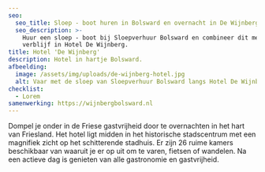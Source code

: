 ```yaml
---
seo:
  seo_title: Sloep - boot huren in Bolsward en overnacht in De Wijnberg
  seo_description: >-
    Huur een sloep - boot bij Sloepverhuur Bolsward en combineer dit met een
    verblijf in Hotel De Wijnberg.
title: Hotel 'De Wijnberg'
description: Hotel in hartje Bolsward.
afbeelding:
  image: /assets/img/uploads/de-wijnberg-hotel.jpg
  alt: Vaar met de sloep van Sloepverhuur Bolsward langs Hotel De Wijnberg
checklist:
  - Lorem
samenwerking: https://wijnbergbolsward.nl
---
```


Dompel je onder in de Friese gastvrijheid door te overnachten in het hart van Friesland. Het hotel ligt midden in het historische stadscentrum met een magnifiek zicht op het schitterende stadhuis. Er zijn 26 ruime kamers beschikbaar van waaruit je er op uit om te varen, fietsen of wandelen. Na een actieve dag is genieten van alle gastronomie en gastvrijheid.

&nbsp;

&nbsp;

&nbsp;
